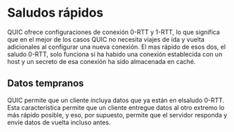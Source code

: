 # Saludos rápidos

QUIC ofrece configuraciones de conexión 0-RTT y 1-RTT, lo que significa que 
en el mejor de los casos QUIC no necesita viajes de ida y vuelta adicionales 
al configurar una nueva conexión. El mas rápido de esos dos, el saludo 0-RTT,
 solo funciona si ha habido una conexión establecida con un host y un secreto 
 de esa conexión ha sido almacenada en caché.

## Datos tempranos

QUIC permite que un cliente incluya datos que ya están en elsaludo 0-RTT. Esta 
característica permite que un cliente entregue datos al otro extremo lo más 
rápido posible, y eso, por supuesto, permite que el servidor responda y envíe 
datos de vuelta incluso antes.
